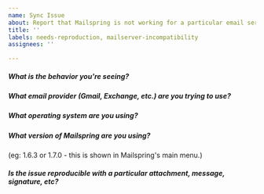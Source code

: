 ```yaml
---
name: Sync Issue
about: Report that Mailspring is not working for a particular email service or mailbox
title: ''
labels: needs-reproduction, mailserver-incompatibility
assignees: ''

---
```


<!--
Thanks for taking the time to file an issue! The Mailspring community uses GitHub issues to coordinate development.

Before filling out this form, try searching for both open and closed issues here: https://github.com/Foundry376/Mailspring/issues. Upvoting an existing sync issue is MUCH better than submitting a new one - it often takes a while for them to be merged and we use issue upvotes to prioritize development.
-->

##### What is the behavior you're seeing?

##### What email provider (Gmail, Exchange, etc.) are you trying to use?

##### What operating system are you using?

##### What version of Mailspring are you using?

(eg: 1.6.3 or 1.7.0 - this is shown in Mailspring's main menu.)

##### Is the issue reproducible with a particular attachment, message, signature, etc?
